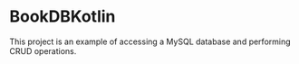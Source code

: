 # BookDBKotlin
This project is an example of accessing a MySQL
database and performing CRUD operations.
